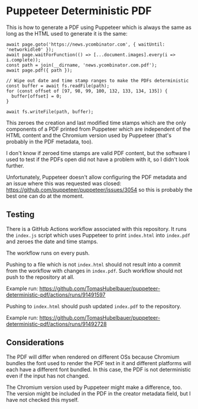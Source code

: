 # Puppeteer Deterministic PDF

This is how to generate a PDF using Puppeteer which is always the same as long as
the HTML used to generate it is the same:

```
await page.goto('https://news.ycombinator.com', { waitUntil: 'networkidle0' });
await page.waitForFunction(() => [...document.images].every(i => i.complete));
const path = join(__dirname, 'news.ycombinator.com.pdf');
await page.pdf({ path });

// Wipe out date and time stamp ranges to make the PDFs deterministic
const buffer = await fs.readFile(path);
for (const offset of [97, 98, 99, 100, 132, 133, 134, 135]) {
  buffer[offset] = 0;
}

await fs.writeFile(path, buffer);
```

This zeroes the creation and last modified time stamps which are the only components
of a PDF printed from Puppeteer which are independent of the HTML content and the
Chromium version used by Puppeteer (that's probably in the PDF metadata, too).

I don't know if zeroed time stamps are valid PDF content, but the software I used to
test if the PDFs open did not have a problem with it, so I didn't look further.

Unfortunately, Puppeteer doesn't allow configuring the PDF metadata and an issue
where this was requested was closed: https://github.com/puppeteer/puppeteer/issues/3054
so this is probably the best one can do at the moment.

## Testing

There is a GitHub Actions workflow associated with this repository. It runs the
`index.js` script which uses Puppeteer to print `index.html` into `index.pdf`
and zeroes the date and time stamps.

The workflow runs on every push.

Pushing to a file which is not `index.html` should not result into a commit from
the workflow with changes in `index.pdf`. Such workflow should not push to the
repository at all.

Example run: https://github.com/TomasHubelbauer/puppeteer-deterministic-pdf/actions/runs/91491597

Pushing to `index.html` should push updated `index.pdf` to the repository.

Example run: https://github.com/TomasHubelbauer/puppeteer-deterministic-pdf/actions/runs/91492728

## Considerations

The PDF will differ when rendered on different OSs because Chromium bundles the
font used to render the PDF text in it and different platforms will each have a
different font bundled. In this case, the PDF is not deterministic even if the
input has not changed.

The Chromium version used by Puppeteer might make a difference, too. The version
might be included in the PDF in the creator metadata field, but I have not checked
this myself.
